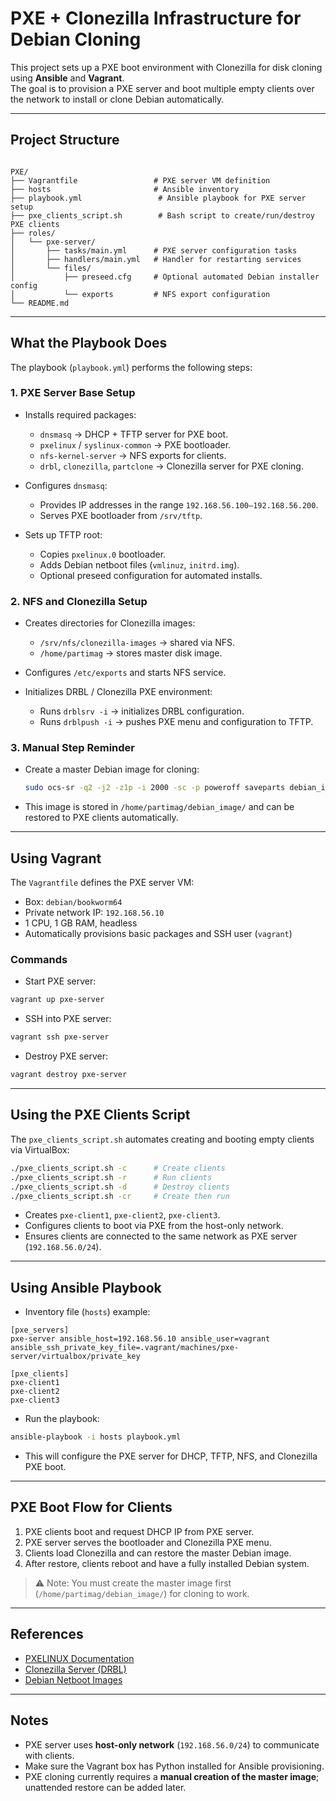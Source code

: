 
# PXE + Clonezilla Infrastructure for Debian Cloning

This project sets up a PXE boot environment with Clonezilla for disk cloning using **Ansible** and **Vagrant**.  
The goal is to provision a PXE server and boot multiple empty clients over the network to install or clone Debian automatically.

---

## Project Structure

```

PXE/
├── Vagrantfile                 # PXE server VM definition
├── hosts                       # Ansible inventory
├── playbook.yml                 # Ansible playbook for PXE server setup
├── pxe_clients_script.sh        # Bash script to create/run/destroy PXE clients
├── roles/
│   └── pxe-server/
│       ├── tasks/main.yml      # PXE server configuration tasks
│       ├── handlers/main.yml   # Handler for restarting services
│       └── files/
│           ├── preseed.cfg     # Optional automated Debian installer config
│           └── exports         # NFS export configuration
└── README.md

````

---

## What the Playbook Does

The playbook (`playbook.yml`) performs the following steps:

### 1. PXE Server Base Setup

- Installs required packages:
  - `dnsmasq` → DHCP + TFTP server for PXE boot.
  - `pxelinux` / `syslinux-common` → PXE bootloader.
  - `nfs-kernel-server` → NFS exports for clients.
  - `drbl`, `clonezilla`, `partclone` → Clonezilla server for PXE cloning.

- Configures `dnsmasq`:
  - Provides IP addresses in the range `192.168.56.100–192.168.56.200`.
  - Serves PXE bootloader from `/srv/tftp`.

- Sets up TFTP root:
  - Copies `pxelinux.0` bootloader.
  - Adds Debian netboot files (`vmlinuz`, `initrd.img`).
  - Optional preseed configuration for automated installs.

### 2. NFS and Clonezilla Setup

- Creates directories for Clonezilla images:
  - `/srv/nfs/clonezilla-images` → shared via NFS.
  - `/home/partimag` → stores master disk image.

- Configures `/etc/exports` and starts NFS service.

- Initializes DRBL / Clonezilla PXE environment:
  - Runs `drblsrv -i` → initializes DRBL configuration.
  - Runs `drblpush -i` → pushes PXE menu and configuration to TFTP.

### 3. Manual Step Reminder

- Create a master Debian image for cloning:
  ```bash
  sudo ocs-sr -q2 -j2 -z1p -i 2000 -sc -p poweroff saveparts debian_image sda
  ```

* This image is stored in `/home/partimag/debian_image/` and can be restored to PXE clients automatically.

---

## Using Vagrant

The `Vagrantfile` defines the PXE server VM:

* Box: `debian/bookworm64`
* Private network IP: `192.168.56.10`
* 1 CPU, 1 GB RAM, headless
* Automatically provisions basic packages and SSH user (`vagrant`)

### Commands

* Start PXE server:

```bash
vagrant up pxe-server
```

* SSH into PXE server:

```bash
vagrant ssh pxe-server
```

* Destroy PXE server:

```bash
vagrant destroy pxe-server
```

---

## Using the PXE Clients Script

The `pxe_clients_script.sh` automates creating and booting empty clients via VirtualBox:

```bash
./pxe_clients_script.sh -c      # Create clients
./pxe_clients_script.sh -r      # Run clients
./pxe_clients_script.sh -d      # Destroy clients
./pxe_clients_script.sh -cr     # Create then run
```

* Creates `pxe-client1`, `pxe-client2`, `pxe-client3`.
* Configures clients to boot via PXE from the host-only network.
* Ensures clients are connected to the same network as PXE server (`192.168.56.0/24`).

---

## Using Ansible Playbook

* Inventory file (`hosts`) example:

```
[pxe_servers]
pxe-server ansible_host=192.168.56.10 ansible_user=vagrant ansible_ssh_private_key_file=.vagrant/machines/pxe-server/virtualbox/private_key

[pxe_clients]
pxe-client1
pxe-client2
pxe-client3
```

* Run the playbook:

```bash
ansible-playbook -i hosts playbook.yml
```

* This will configure the PXE server for DHCP, TFTP, NFS, and Clonezilla PXE boot.

---

## PXE Boot Flow for Clients

1. PXE clients boot and request DHCP IP from PXE server.
2. PXE server serves the bootloader and Clonezilla PXE menu.
3. Clients load Clonezilla and can restore the master Debian image.
4. After restore, clients reboot and have a fully installed Debian system.

> ⚠️ Note: You must create the master image first (`/home/partimag/debian_image/`) for cloning to work.

---

## References

* [PXELINUX Documentation](https://wiki.syslinux.org/wiki/index.php?title=PXELINUX)
* [Clonezilla Server (DRBL)](https://clonezilla.org/clonezilla-SE/)
* [Debian Netboot Images](https://www.debian.org/distrib/netinst)

---

## Notes

* PXE server uses **host-only network** (`192.168.56.0/24`) to communicate with clients.
* Make sure the Vagrant box has Python installed for Ansible provisioning.
* PXE cloning currently requires a **manual creation of the master image**; unattended restore can be added later.


